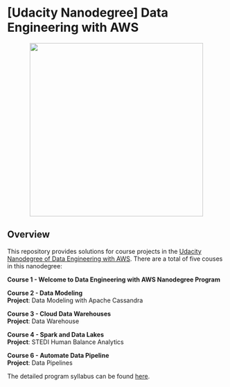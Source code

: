 # [Udacity Nanodegree] Data Engineering with AWS
<div align="center">
    <img src="https://cdn.sanity.io/images/tlr8oxjg/production/127c1f769355e645e449045e7d9088d3f55c0397-1456x816.png" height=400"/>
</div>

## Overview
This repository provides solutions for course projects in the [Udacity Nanodegree of Data Engineering with AWS](https://www.udacity.com/course/data-engineer-nanodegree--nd027). There are a total of five couses in this nanodegree:

__Course 1 - Welcome to Data Engineering with AWS Nanodegree Program__

__Course 2 - Data Modeling__ \
__Project__: Data Modeling with Apache Cassandra

__Course 3 - Cloud Data Warehouses__ \
__Project__: Data Warehouse

__Course 4 - Spark and Data Lakes__ \
__Project__: STEDI Human Balance Analytics

__Course 6 - Automate Data Pipeline__ \
__Project__: Data Pipelines

The detailed program syllabus can be found [here](Program_Syllabus.pdf).